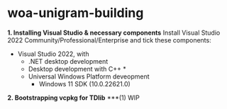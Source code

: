 # woa-unigram-building
**1. Installing Visual Studio & necessary components**
Install Visual Studio 2022 Community/Professional/Enterprise and tick these components:
* Visual Studio 2022, with
    * .NET desktop development
    * Desktop development with C++
	   * 
    * Universal Windows Platform deveopment
	    * Windows 11 SDK (10.0.22621.0)

**2. Bootstrapping vcpkg for TDlib**
***(1) 
WIP
